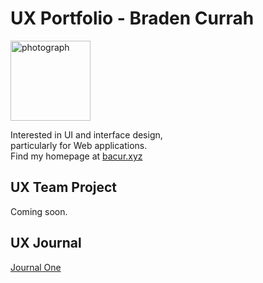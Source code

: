 # UX Portfolio - Braden Currah

<img width="128" height="128" alt="photograph" src="https://github.com/user-attachments/assets/44e4f66f-a777-44f2-a82e-e00572e6e66c" />

Interested in UI and interface design,\
particularly for Web applications.\
Find my homepage at [bacur.xyz](https://bacur.xyz)

## UX Team Project

Coming soon.

## UX Journal

[Journal One](journal/)
